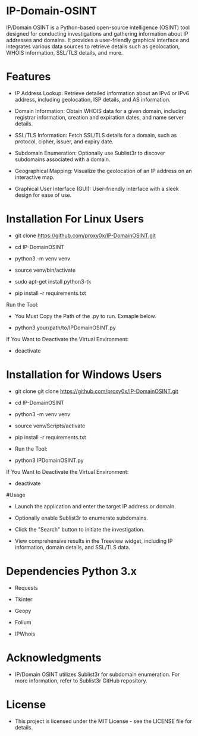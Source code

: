 
# IP-Domain-OSINT

IP/Domain OSINT is a Python-based open-source intelligence (OSINT) tool designed for conducting investigations and gathering information about IP addresses and domains. It provides a user-friendly graphical interface and integrates various data sources to retrieve details such as geolocation, WHOIS information, SSL/TLS details, and more.

# Features
- IP Address Lookup: Retrieve detailed information about an IPv4 or IPv6 address, including geolocation, ISP details, and AS information.

- Domain Information: Obtain WHOIS data for a given domain, including registrar information, creation and expiration dates, and name server details.

- SSL/TLS Information: Fetch SSL/TLS details for a domain, such as protocol, cipher, issuer, and expiry date.

- Subdomain Enumeration: Optionally use Sublist3r to discover subdomains associated with a domain.

- Geographical Mapping: Visualize the geolocation of an IP address on an interactive map.

- Graphical User Interface (GUI): User-friendly interface with a sleek design for ease of use.

# Installation For Linux Users

- git clone https://github.com/proxy0x/IP-DomainOSINT.git

- cd IP-DomainOSINT

- python3 -m venv venv

- source venv/bin/activate

- sudo apt-get install python3-tk

- pip install -r requirements.txt

Run the Tool:

- You Must Copy the Path of the .py to run. Exmaple below.

- python3 your/path/to/IPDomainOSINT.py

If You Want to Deactivate the Virtual Environment:

- deactivate

# Installation for Windows Users 
- git clone git clone https://github.com/proxy0x/IP-DomainOSINT.git

- cd IP-DomainOSINT

- python3 -m venv venv

- source venv/Scripts/activate

- pip install -r requirements.txt

- Run the Tool:

- python3 IPDomainOSINT.py

If You Want to Deactivate the Virtual Environment:

- deactivate

#Usage 
- Launch the application and enter the target IP address or domain.

- Optionally enable Sublist3r to enumerate subdomains.

- Click the "Search" button to initiate the investigation.

- View comprehensive results in the Treeview widget, including IP information, domain details, and SSL/TLS data.

# Dependencies Python 3.x

- Requests

- Tkinter

- Geopy

- Folium

- IPWhois

# Acknowledgments 
- IP/Domain OSINT utilizes Sublist3r for subdomain enumeration. For more information, refer to Sublist3r GitHub repository.

# License 
- This project is licensed under the MIT License - see the LICENSE file for details.
